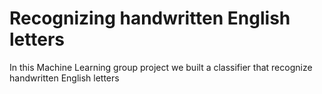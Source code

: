# Recognizing handwritten English letters 
In this Machine Learning group project we built a classifier that recognize handwritten English letters
